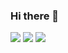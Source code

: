 ### Hi there 👋

<!--
**ghdeoliveira/ghdeoliveira** is a ✨ _special_ ✨ repository because its `README.md` (this file) appears on your GitHub profile.

Here are some ideas to get you started:

- 🔭 I’m currently working on ...
- 🌱 I’m currently learning ...
- 👯 I’m looking to collaborate on ...
- 🤔 I’m looking for help with ...
- 💬 Ask me about ...
- 📫 How to reach me: ...
- 😄 Pronouns: ...
- ⚡ Fun fact: ...
-->
<div display="inline">
  <img widht='50' heigth='50' src="https://cdn.jsdelivr.net/gh/devicons/devicon/icons/python/python-original.svg" />
  <img widht='50' heigth='50' src="https://cdn.jsdelivr.net/gh/devicons/devicon/icons/rstudio/rstudio-original.svg" />
  <img widht='50' heigth='50' src="https://cdn.jsdelivr.net/gh/devicons/devicon/icons/java/java-original.svg" />
</div>
